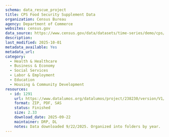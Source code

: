 ```yaml
---
schema: data_rescue_project 
title: CPS Food Security Supplement Data
organization: Census Bureau
agency: Department of Commerce
websites: census.gov
data_source: https://www.census.gov/data/datasets/time-series/demo/cps/cps-supp_cps-repwgt/cps-food-security.2023.html
description: 
last_modified: 2025-10-01
metadata_available: Yes
metadata_url: 
category:
  - Health & Healthcare 
  - Business & Economy 
  - Social Services 
  - Labor & Employment 
  - Education 
  - Housing & Community Development 
resources:
  - id: 1291
    url: https://www.datalumos.org/datalumos/project/238230/version/V1/view
    format: ZIP, PDF, SAS
    status: Finished
    size: 2.33
    download_date: 2025-09-22
    maintainer: DRP, DL
    notes: Data downloaded 9/22/2025. Organized into folders by year.
---
```

